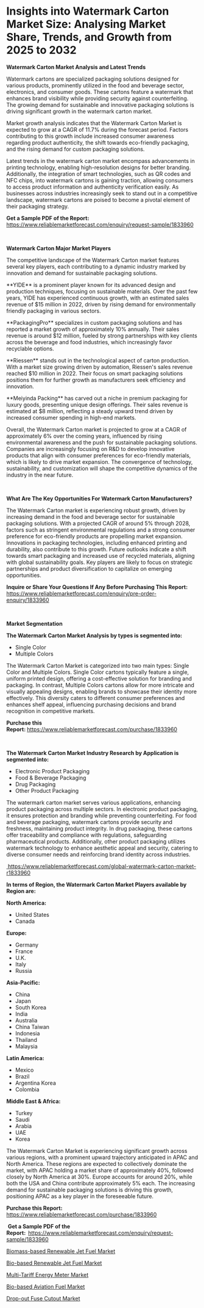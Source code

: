<p><h1>Insights into Watermark Carton Market Size: Analysing Market Share, Trends, and Growth from 2025 to 2032</h1></p><p><strong>Watermark Carton Market Analysis and Latest Trends</strong></p>
<p><p>Watermark cartons are specialized packaging solutions designed for various products, prominently utilized in the food and beverage sector, electronics, and consumer goods. These cartons feature a watermark that enhances brand visibility while providing security against counterfeiting. The growing demand for sustainable and innovative packaging solutions is driving significant growth in the watermark carton market.</p><p>Market growth analysis indicates that the Watermark Carton Market is expected to grow at a CAGR of 11.7% during the forecast period. Factors contributing to this growth include increased consumer awareness regarding product authenticity, the shift towards eco-friendly packaging, and the rising demand for custom packaging solutions. </p><p>Latest trends in the watermark carton market encompass advancements in printing technology, enabling high-resolution designs for better branding. Additionally, the integration of smart technologies, such as QR codes and NFC chips, into watermark cartons is gaining traction, allowing consumers to access product information and authenticity verification easily. As businesses across industries increasingly seek to stand out in a competitive landscape, watermark cartons are poised to become a pivotal element of their packaging strategy.</p></p>
<p><strong>Get a Sample PDF of the Report:&nbsp;</strong> <a href="https://www.reliablemarketforecast.com/enquiry/request-sample/1833960?utm_campaign=1833&utm_medium=2&utm_source=Github&utm_content=ia&utm_term=26032025&utm_id=watermark-carton">https://www.reliablemarketforecast.com/enquiry/request-sample/1833960</a></p>
<p>&nbsp;</p>
<p><strong>Watermark Carton Major Market Players</strong></p>
<p><p>The competitive landscape of the Watermark Carton market features several key players, each contributing to a dynamic industry marked by innovation and demand for sustainable packaging solutions. </p><p>**YIDE** is a prominent player known for its advanced design and production techniques, focusing on sustainable materials. Over the past few years, YIDE has experienced continuous growth, with an estimated sales revenue of $15 million in 2022, driven by rising demand for environmentally friendly packaging in various sectors.</p><p>**PackagingPro** specializes in custom packaging solutions and has reported a market growth of approximately 10% annually. Their sales revenue is around $12 million, fueled by strong partnerships with key clients across the beverage and food industries, which increasingly favor recyclable options.</p><p>**Riessen** stands out in the technological aspect of carton production. With a market size growing driven by automation, Riessen's sales revenue reached $10 million in 2022. Their focus on smart packaging solutions positions them for further growth as manufacturers seek efficiency and innovation.</p><p>**Meiyinda Packing** has carved out a niche in premium packaging for luxury goods, presenting unique design offerings. Their sales revenue is estimated at $8 million, reflecting a steady upward trend driven by increased consumer spending in high-end markets.</p><p>Overall, the Watermark Carton market is projected to grow at a CAGR of approximately 6% over the coming years, influenced by rising environmental awareness and the push for sustainable packaging solutions. Companies are increasingly focusing on R&D to develop innovative products that align with consumer preferences for eco-friendly materials, which is likely to drive market expansion. The convergence of technology, sustainability, and customization will shape the competitive dynamics of the industry in the near future.</p></p>
<p>&nbsp;</p>
<p><strong>What Are The Key Opportunities For Watermark Carton Manufacturers?</strong></p>
<p><p>The Watermark Carton market is experiencing robust growth, driven by increasing demand in the food and beverage sector for sustainable packaging solutions. With a projected CAGR of around 5% through 2028, factors such as stringent environmental regulations and a strong consumer preference for eco-friendly products are propelling market expansion. Innovations in packaging technologies, including enhanced printing and durability, also contribute to this growth. Future outlooks indicate a shift towards smart packaging and increased use of recycled materials, aligning with global sustainability goals. Key players are likely to focus on strategic partnerships and product diversification to capitalize on emerging opportunities.</p></p>
<p><strong>Inquire or Share Your Questions If Any Before Purchasing This Report:</strong> <a href="https://www.reliablemarketforecast.com/enquiry/pre-order-enquiry/1833960?utm_campaign=1833&utm_medium=2&utm_source=Github&utm_content=ia&utm_term=26032025&utm_id=watermark-carton">https://www.reliablemarketforecast.com/enquiry/pre-order-enquiry/1833960</a></p>
<p>&nbsp;</p>
<p><strong>Market Segmentation</strong></p>
<p><strong>The Watermark Carton Market Analysis by types is segmented into:</strong></p>
<p><ul><li>Single Color</li><li>Multiple Colors</li></ul></p>
<p><p>The Watermark Carton Market is categorized into two main types: Single Color and Multiple Colors. Single Color cartons typically feature a single, uniform printed design, offering a cost-effective solution for branding and packaging. In contrast, Multiple Colors cartons allow for more intricate and visually appealing designs, enabling brands to showcase their identity more effectively. This diversity caters to different consumer preferences and enhances shelf appeal, influencing purchasing decisions and brand recognition in competitive markets.</p></p>
<p><strong>Purchase this Report:&nbsp;</strong><a href="https://www.reliablemarketforecast.com/purchase/1833960?utm_campaign=1833&utm_medium=2&utm_source=Github&utm_content=ia&utm_term=26032025&utm_id=watermark-carton">https://www.reliablemarketforecast.com/purchase/1833960</a></p>
<p>&nbsp;</p>
<p><strong>The Watermark Carton Market Industry Research by Application is segmented into:</strong></p>
<p><ul><li>Electronic Product Packaging</li><li>Food & Beverage Packaging</li><li>Drug Packaging</li><li>Other Product Packaging</li></ul></p>
<p><p>The watermark carton market serves various applications, enhancing product packaging across multiple sectors. In electronic product packaging, it ensures protection and branding while preventing counterfeiting. For food and beverage packaging, watermark cartons provide security and freshness, maintaining product integrity. In drug packaging, these cartons offer traceability and compliance with regulations, safeguarding pharmaceutical products. Additionally, other product packaging utilizes watermark technology to enhance aesthetic appeal and security, catering to diverse consumer needs and reinforcing brand identity across industries.</p></p>
<p><a href="https://www.reliablemarketforecast.com/global-watermark-carton-market-r1833960?utm_campaign=1833&utm_medium=2&utm_source=Github&utm_content=ia&utm_term=26032025&utm_id=watermark-carton">&nbsp;https://www.reliablemarketforecast.com/global-watermark-carton-market-r1833960</a></p>
<p><strong>In terms of Region, the Watermark Carton Market Players available by Region are:</strong></p>
<p>
    <p> <strong> North America: </strong>
        <ul>
            <li>United States</li>
            <li>Canada</li>
        </ul>
        </p> 
    <p> <strong> Europe: </strong>
        <ul>
            <li>Germany</li>
            <li>France</li>
            <li>U.K.</li>
            <li>Italy</li>
            <li>Russia</li>
        </ul>
        </p> 
    <p> <strong> Asia-Pacific: </strong>
        <ul>
            <li>China</li>
            <li>Japan</li>
            <li>South Korea</li>
            <li>India</li>
            <li>Australia</li>
            <li>China Taiwan</li>
            <li>Indonesia</li>
            <li>Thailand</li>
            <li>Malaysia</li>
        </ul>
        </p> 
    <p> <strong> Latin America: </strong>
        <ul>
            <li>Mexico</li>
            <li>Brazil</li>
            <li>Argentina Korea</li>
            <li>Colombia</li>
        </ul>
        </p> 
    <p> <strong> Middle East & Africa: </strong>
        <ul>
            <li>Turkey</li>
            <li>Saudi</li>
            <li>Arabia</li>
            <li>UAE</li>
            <li>Korea</li>
        </ul>
    </p>
    </p>
<p><p>The Watermark Carton Market is experiencing significant growth across various regions, with a prominent upward trajectory anticipated in APAC and North America. These regions are expected to collectively dominate the market, with APAC holding a market share of approximately 40%, followed closely by North America at 30%. Europe accounts for around 20%, while both the USA and China contribute approximately 5% each. The increasing demand for sustainable packaging solutions is driving this growth, positioning APAC as a key player in the foreseeable future.</p></p>
<p><strong>Purchase this Report: </strong><a href="https://www.reliablemarketforecast.com/purchase/1833960?utm_campaign=1833&utm_medium=2&utm_source=Github&utm_content=ia&utm_term=26032025&utm_id=watermark-carton">https://www.reliablemarketforecast.com/purchase/1833960</a></p>
<p>&nbsp;<strong>Get a Sample PDF of the Report:&nbsp;&nbsp;</strong><a href="https://www.reliablemarketforecast.com/enquiry/request-sample/1833960?utm_campaign=1833&utm_medium=2&utm_source=Github&utm_content=ia&utm_term=26032025&utm_id=watermark-carton">https://www.reliablemarketforecast.com/enquiry/request-sample/1833960</a></p>
<p><strong></strong></p>
<p><p><a href="https://github.com/dandatesha7q/Market-Research-Report-List-1/blob/main/biomass-based-renewable-jet-fuel-market.md?utm_campaign=1833&utm_medium=2&utm_source=Github&utm_content=ia&utm_term=26032025&utm_id=watermark-carton">Biomass-based Renewable Jet Fuel Market</a></p><p><a href="https://github.com/zeraikulkawb/Market-Research-Report-List-1/blob/main/bio-based-renewable-jet-fuel-market.md?utm_campaign=1833&utm_medium=2&utm_source=Github&utm_content=ia&utm_term=26032025&utm_id=watermark-carton">Bio-based Renewable Jet Fuel Market</a></p><p><a href="https://github.com/rullihipes6h/Market-Research-Report-List-1/blob/main/multi-tariff-energy-meter-market.md?utm_campaign=1833&utm_medium=2&utm_source=Github&utm_content=ia&utm_term=26032025&utm_id=watermark-carton">Multi-Tariff Energy Meter Market</a></p><p><a href="https://github.com/juniordelafrance/Market-Research-Report-List-5/blob/main/bio-based-aviation-fuel-market.md?utm_campaign=1833&utm_medium=2&utm_source=Github&utm_content=ia&utm_term=26032025&utm_id=watermark-carton">Bio-based Aviation Fuel Market</a></p><p><a href="https://github.com/rojannovarwd/Market-Research-Report-List-1/blob/main/drop-out-fuse-cutout-market.md?utm_campaign=1833&utm_medium=2&utm_source=Github&utm_content=ia&utm_term=26032025&utm_id=watermark-carton">Drop-out Fuse Cutout Market</a></p></p>